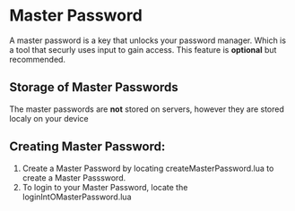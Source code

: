 # Master Password

A master password is a key that unlocks your password manager. Which is a tool that securly uses input to gain access. This feature is **optional** but recommended.

## Storage of Master Passwords

The master passwords are **not** stored on servers, however they are stored localy on your device

## Creating Master Password:

1. Create a Master Password by locating createMasterPassword.lua to create a Master Passsword.
2. To login to your Master Password, locate the loginIntOMasterPassword.lua
